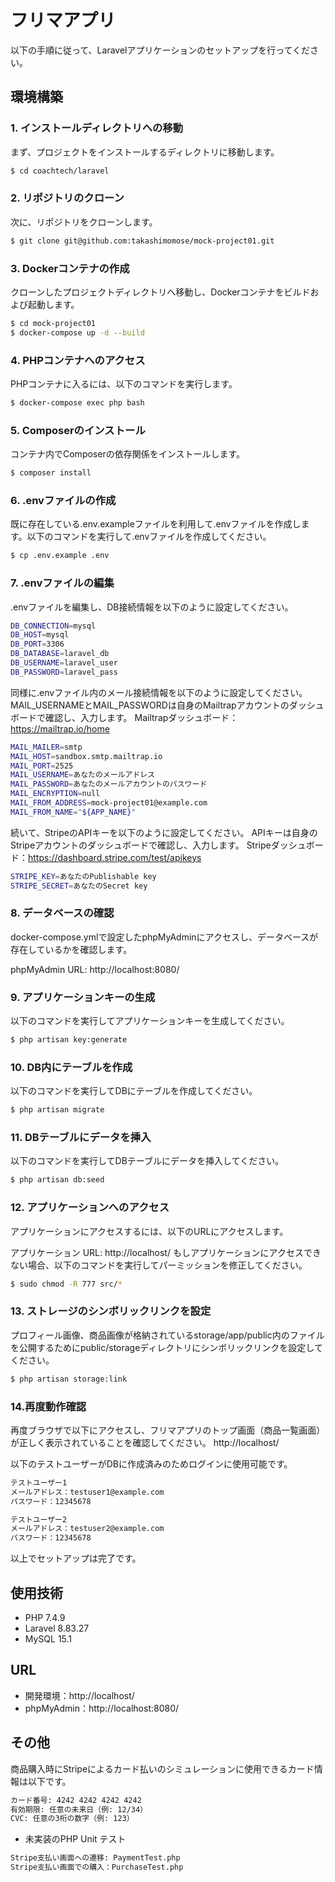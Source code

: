 # フリマアプリ
以下の手順に従って、Laravelアプリケーションのセットアップを行ってください。

## 環境構築

### 1. インストールディレクトリへの移動
まず、プロジェクトをインストールするディレクトリに移動します。

```bash
$ cd coachtech/laravel
```

### 2. リポジトリのクローン
次に、リポジトリをクローンします。

```bash
$ git clone git@github.com:takashimomose/mock-project01.git
```

### 3. Dockerコンテナの作成
クローンしたプロジェクトディレクトリへ移動し、Dockerコンテナをビルドおよび起動します。

```bash
$ cd mock-project01
$ docker-compose up -d --build
```

### 4. PHPコンテナへのアクセス
PHPコンテナに入るには、以下のコマンドを実行します。

```bash
$ docker-compose exec php bash
```

### 5. Composerのインストール
コンテナ内でComposerの依存関係をインストールします。

```bash
$ composer install
```

### 6. .envファイルの作成
既に存在している.env.exampleファイルを利用して.envファイルを作成します。以下のコマンドを実行して.envファイルを作成してください。

```bash
$ cp .env.example .env
```

### 7. .envファイルの編集
.envファイルを編集し、DB接続情報を以下のように設定してください。

```bash
DB_CONNECTION=mysql
DB_HOST=mysql
DB_PORT=3306
DB_DATABASE=laravel_db
DB_USERNAME=laravel_user
DB_PASSWORD=laravel_pass
```
同様に.envファイル内のメール接続情報を以下のように設定してください。
MAIL_USERNAMEとMAIL_PASSWORDは自身のMailtrapアカウントのダッシュボードで確認し、入力します。
Mailtrapダッシュボード：https://mailtrap.io/home

```bash
MAIL_MAILER=smtp
MAIL_HOST=sandbox.smtp.mailtrap.io
MAIL_PORT=2525
MAIL_USERNAME=あなたのメールアドレス
MAIL_PASSWORD=あなたのメールアカウントのパスワード
MAIL_ENCRYPTION=null
MAIL_FROM_ADDRESS=mock-project01@example.com
MAIL_FROM_NAME="${APP_NAME}"
```
続いて、StripeのAPIキーを以下のように設定してください。
APIキーは自身のStripeアカウントのダッシュボードで確認し、入力します。
Stripeダッシュボード：https://dashboard.stripe.com/test/apikeys

```bash
STRIPE_KEY=あなたのPublishable key
STRIPE_SECRET=あなたのSecret key
```

### 8. データベースの確認
docker-compose.ymlで設定したphpMyAdminにアクセスし、データベースが存在しているかを確認します。

phpMyAdmin URL: http://localhost:8080/

### 9. アプリケーションキーの生成
以下のコマンドを実行してアプリケーションキーを生成してください。

```bash
$ php artisan key:generate
```

### 10. DB内にテーブルを作成
以下のコマンドを実行してDBにテーブルを作成してください。

```bash
$ php artisan migrate
```

### 11. DBテーブルにデータを挿入
以下のコマンドを実行してDBテーブルにデータを挿入してください。

```bash
$ php artisan db:seed
```

### 12. アプリケーションへのアクセス
アプリケーションにアクセスするには、以下のURLにアクセスします。

アプリケーション URL: http://localhost/
もしアプリケーションにアクセスできない場合、以下のコマンドを実行してパーミッションを修正してください。

```bash
$ sudo chmod -R 777 src/*
```

### 13. ストレージのシンボリックリンクを設定
プロフィール画像、商品画像が格納されているstorage/app/public内のファイルを公開するためにpublic/storageディレクトリにシンボリックリンクを設定してください。

```bash
$ php artisan storage:link
```

### 14.再度動作確認
再度ブラウザで以下にアクセスし、フリマアプリのトップ画面（商品一覧画面）が正しく表示されていることを確認してください。
http://localhost/

以下のテストユーザーがDBに作成済みのためログインに使用可能です。

```bash
テストユーザー1
メールアドレス：testuser1@example.com
パスワード：12345678

テストユーザー2
メールアドレス：testuser2@example.com
パスワード：12345678
```

以上でセットアップは完了です。

## 使用技術
- PHP 7.4.9
- Laravel 8.83.27
- MySQL 15.1

## URL
- 開発環境：http://localhost/
- phpMyAdmin：http://localhost:8080/

## その他
商品購入時にStripeによるカード払いのシミュレーションに使用できるカード情報は以下です。

```bash
カード番号: 4242 4242 4242 4242
有効期限: 任意の未来日（例: 12/34）
CVC: 任意の3桁の数字（例: 123）
```

- 未実装のPHP Unit テスト

```bash
Stripe支払い画面への遷移: PaymentTest.php
Stripe支払い画面での購入：PurchaseTest.php
```

